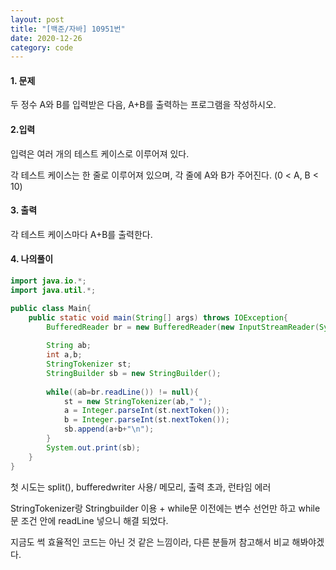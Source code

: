 ```yaml
---
layout: post
title: "[백준/자바] 10951번"
date: 2020-12-26
category: code
---
```


#### 1. 문제 

두 정수 A와 B를 입력받은 다음, A+B를 출력하는 프로그램을 작성하시오.


#### 2.입력 

입력은 여러 개의 테스트 케이스로 이루어져 있다.

각 테스트 케이스는 한 줄로 이루어져 있으며, 각 줄에 A와 B가 주어진다. (0 < A, B < 10)


#### 3. 출력 

각 테스트 케이스마다 A+B를 출력한다.

#### 4. 나의풀이 

````java
import java.io.*;
import java.util.*;

public class Main{
    public static void main(String[] args) throws IOException{
        BufferedReader br = new BufferedReader(new InputStreamReader(System.in));
        
        String ab;
        int a,b;
        StringTokenizer st;
        StringBuilder sb = new StringBuilder();
        
        while((ab=br.readLine()) != null){
            st = new StringTokenizer(ab," ");
            a = Integer.parseInt(st.nextToken());
            b = Integer.parseInt(st.nextToken());
            sb.append(a+b+"\n");
        }
        System.out.print(sb);
    }
}
````

첫 시도는 split(), bufferedwriter 사용/ 메모리, 출력 초과, 런타임 에러 



StringTokenizer랑 Stringbuilder 이용 + while문 이전에는 변수 선언만 하고 while문 조건 안에 readLine 넣으니 해결 되었다.

지금도 썩 효율적인 코드는 아닌 것 같은 느낌이라, 다른 분들꺼 참고해서 비교 해봐야겠다.
